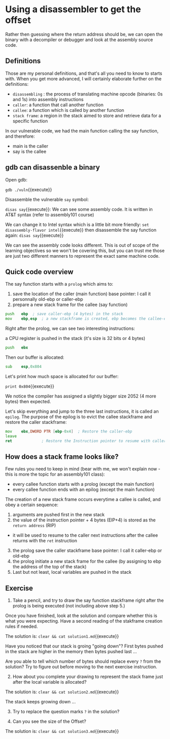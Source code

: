 # Using a disassembler to get the offset

Rather then guessing where the return address should be, we can open the binary with a decompiler or debugger and look at the assembly source code. 

## Definitions

Those are my personal definitions, and that's all you need to know to starts with. When you get more advanced, I will certainly elaborate further on the definitions:

- `disassembling` : the process of translating machine opcode (binaries: 0s and 1s) into assembly instructions
- `caller`: a function that call another function
- `callee`: a function which is called by another function
- `stack frame`: a region in the stack aimed to store and retrieve data for a specific function 

In our vulnerable code, we had the main function calling the say function, and therefore:
- main is the caller
- say is the callee

## gdb can disassenble a binary

Open gdb:

`gdb ./vuln`{{execute}}

Disassemble the vulnerable `say` symbol:

`disas say`{{execute}}: We can see some assembly code. It is written in AT&T syntax (refer to assembly101 course)

We can change it to Intel syntax which is a little bit more friendly: `set disassembly-flavor intel`{{execute}} then disassemble the say function again: `disas say`{{execute}}

We can see the assembly code looks different. This is out of scope of the learning objectives so we won't be covering this, but you can trust me those are just two different manners to represent the exact same machine code.

## Quick code overview

The say function starts with a `prolog` which aims to:
1. save the location of the caller (main function) base pointer: I call it personnally old-ebp or caller-ebp
2. prepare a new stack frame for the callee (say function)

```asm
push   ebp	; save caller-ebp (4 bytes) in the stack
mov    ebp,esp  ; a new stackframe is created, ebp becomes the callee-ebp
```

Right after the prolog, we can see two interesting instructions:

a CPU register is pushed in the stack (it's size is 32 bits or 4 bytes)

```asm
push   ebx
```

Then our buffer is allocated:

```asm
sub    esp,0x804
```

Let's print how much space is allocated for our buffer: 

`print 0x804`{{execute}}

We notice the compiler has assigned a slightly bigger size 2052 (4 more bytes) then expected.

Let's skip everything and jump to the three last instructions, it is called an `epilog`. The purpose of the epilog is to evict the callee stackframe and restore the caller stackframe:

```asm
mov    ebx,DWORD PTR [ebp-0x4]	; Restore the caller-ebp
leave  
ret				; Restore the Instruction pointer to resume with caller next instruction
```

## How does a stack frame looks like?

Few rules you need to keep in mind (bear with me, we won't explain now - this is more the topic for an assembly101 class):
- every callee function starts with a prolog (except the main function)
- every callee function ends with an epilog  (except the main function)

The creation of a new stack frame occurs everytime a callee is called, and obey a certain sequence:
1. arguments are pushed first in the new stack
2. the value of  the instruction pointer + 4 bytes (EIP+4) is stored as the `return address` (RIP)
  - it will be used to resume to the caller next instructions after the callee returns with the `ret` instruction
3. the prolog save the caller stackframe base pointer: I call it caller-ebp or old-ebp 
4. the prolog initiate a new stack frame for the callee (by assigning to ebp the address of the top of the stack)
5. Last but not least, local variables are pushed in the stack

## Exercise

1. Take a pencil, and try to draw the say function stackframe right after the prolog is being executed (not including above step 5.)

Once you have finished, look at the solution and compare whether this is what you were expecting. Have a second reading of the stakframe creation rules if needed.

The solution is: `clear && cat solution1.md`{{execute}}

Have you noticed that our stack is groing "going down"? First bytes pushed in the stack are higher in the memory then bytes pushed last ...

Are you able to tell which number of bytes should replace every `?` from the solution? Try to figure out before moving to the next exercise instruction.

2. How about you complete your drawing  to represent the stack frame just after the local variable is allocated? 

The solution is: `clear && cat solution2.md`{{execute}}

The stack keeps growing down ... 

3. Try to replace the question marks `?` in the solution?

4. Can you see the size of the Offset?

The solution is: `clear && cat solution3.md`{{execute}}
